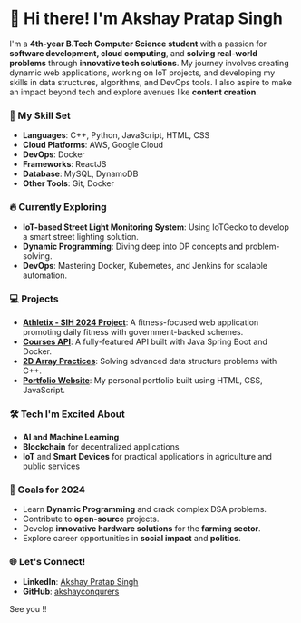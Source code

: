 # 👋 Hi there! I'm Akshay Pratap Singh

I'm a **4th-year B.Tech Computer Science student** with a passion for **software development, cloud computing**, and **solving real-world problems** through **innovative tech solutions**. My journey involves creating dynamic web applications, working on IoT projects, and developing my skills in data structures, algorithms, and DevOps tools. I also aspire to make an impact beyond tech and explore avenues like
**content creation**.

### 🚀 My Skill Set
- **Languages**: C++, Python, JavaScript, HTML, CSS
- **Cloud Platforms**: AWS, Google Cloud
- **DevOps**: Docker
- **Frameworks**: ReactJS
- **Database**: MySQL, DynamoDB
- **Other Tools**: Git, Docker

### 🔥 Currently Exploring
- **IoT-based Street Light Monitoring System**: Using IoTGecko to develop a smart street lighting solution.
- **Dynamic Programming**: Diving deep into DP concepts and problem-solving.
- **DevOps**: Mastering Docker, Kubernetes, and Jenkins for scalable automation.

### 💻 Projects
- **[Athletix - SIH 2024 Project](https://github.com/akshayconqurers/athletix)**: A fitness-focused web application promoting daily fitness with government-backed schemes.
- **[Courses API](https://github.com/akshayconqurers/courses-api)**: A fully-featured API built with Java Spring Boot and Docker.
- **[2D Array Practices](https://github.com/akshayconqurers/2D-array-practice)**: Solving advanced data structure problems with C++.
- **[Portfolio Website](https://github.com/akshayconqurers/portfolio)**: My personal portfolio built using HTML, CSS, JavaScript.

### 🛠️ Tech I'm Excited About
- **AI and Machine Learning**
- **Blockchain** for decentralized applications
- **IoT** and **Smart Devices** for practical applications in agriculture and public services

### 🎯 Goals for 2024
- Learn **Dynamic Programming** and crack complex DSA problems.
- Contribute to **open-source** projects.
- Develop **innovative hardware solutions** for the **farming sector**.
- Explore career opportunities in **social impact** and **politics**.

### 🌐 Let's Connect!
- **LinkedIn**: [Akshay Pratap Singh](https://www.linkedin.com/in/akshay-pratap-singh-a309b8250)
- **GitHub**: [akshayconqurers](https://github.com/akshayconqurers)

See you !!
